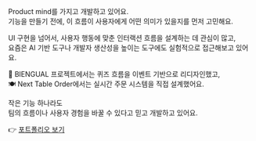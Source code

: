 Product mind를 가지고 개발하고 있어요.  
기능을 만들기 전에, 이 흐름이 사용자에게 어떤 의미가 있을지를 먼저 고민해요.

UI 구현을 넘어서, 사용자 행동에 맞춘 인터랙션 흐름을 설계하는 데 관심이 많고,  
요즘은 AI 기반 도구나 개발자 생산성을 높이는 도구에도 실험적으로 접근해보고 있어요.

🧠 BIENGUAL 프로젝트에서는 퀴즈 흐름을 이벤트 기반으로 리디자인했고,  
🍽 Next Table Order에서는 실시간 주문 시스템을 직접 설계했어요.

작은 기능 하나라도  
팀의 흐름이나 사용자 경험을 바꿀 수 있다고 믿고 개발하고 있어요.

👉 [포트폴리오 보기](https://smosco.dev/portfolio)
